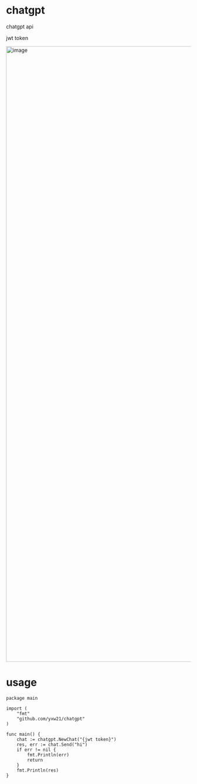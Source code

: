 # chatgpt

chatgpt api

jwt token

<img width="1672" alt="image" src="https://user-images.githubusercontent.com/16237562/205948470-86ccf237-c8cc-4017-8bc5-fcdae1f91cb3.png">


# usage

```
package main

import (
	"fmt"
	"github.com/yxw21/chatgpt"
)

func main() {
	chat := chatgpt.NewChat("{jwt token}")
	res, err := chat.Send("hi")
	if err != nil {
		fmt.Println(err)
		return
	}
	fmt.Println(res)
}
```
